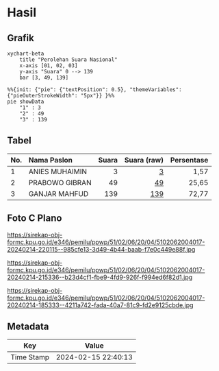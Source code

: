 # Hasil

## Grafik

```mermaid
xychart-beta
    title "Perolehan Suara Nasional"
    x-axis [01, 02, 03]
    y-axis "Suara" 0 --> 139
    bar [3, 49, 139]
```

```mermaid
%%{init: {"pie": {"textPosition": 0.5}, "themeVariables": {"pieOuterStrokeWidth": "5px"}} }%%
pie showData
    "1" : 3
    "2" : 49
    "3" : 139
```

## Tabel

| No. | Nama Paslon    | Suara | Suara (raw) | Persentase |
|:--- |:-------------- | -----:| -----------:| ----------:|
| 1   | ANIES MUHAIMIN | 3     | [3][p-1]    | 1,57       |
| 2   | PRABOWO GIBRAN | 49    | [49][p-2]   | 25,65      |
| 3   | GANJAR MAHFUD  | 139   | [139][p-3]  | 72,77      |


[p-1]: https://github.com/gigit-pemilu/pemilu-2024/blob/main/pilpres/hitung-suara/sub/51-bali/sub/02-tabanan/sub/06-kediri/sub/2004-beraban/sub/017-tps/sub/paslon-1.txt
[p-2]: https://github.com/gigit-pemilu/pemilu-2024/blob/main/pilpres/hitung-suara/sub/51-bali/sub/02-tabanan/sub/06-kediri/sub/2004-beraban/sub/017-tps/sub/paslon-2.txt
[p-3]: https://github.com/gigit-pemilu/pemilu-2024/blob/main/pilpres/hitung-suara/sub/51-bali/sub/02-tabanan/sub/06-kediri/sub/2004-beraban/sub/017-tps/sub/paslon-3.txt

## Foto C Plano

https://sirekap-obj-formc.kpu.go.id/e346/pemilu/ppwp/51/02/06/20/04/5102062004017-20240214-220115--985cfe13-3d49-4b44-baab-f7e0c449e88f.jpg

https://sirekap-obj-formc.kpu.go.id/e346/pemilu/ppwp/51/02/06/20/04/5102062004017-20240214-215336--b23d4cf1-fbe9-4fd9-926f-f994ed6f82d1.jpg

https://sirekap-obj-formc.kpu.go.id/e346/pemilu/ppwp/51/02/06/20/04/5102062004017-20240214-185333--4211a742-fada-40a7-81c9-fd2e9125cbde.jpg


## Metadata

| Key        | Value               |
| ---------- | ------------------- |
| Time Stamp | 2024-02-15 22:40:13 |



